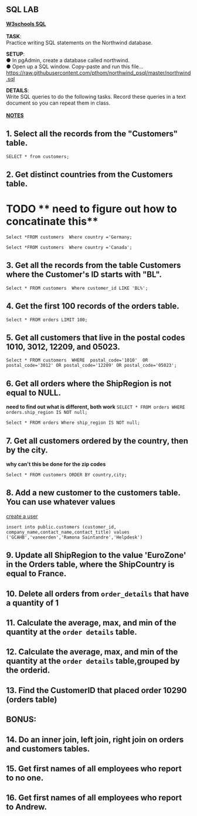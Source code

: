 ## SQL LAB 

**[W3schools SQL](https://www.w3schools.com/sql/default.asp)**<br>  
**TASK**:  
Practice writing SQL statements on the Northwind database. <br> 

**SETUP**:  
● In pgAdmin, create a database called northwind.  
● Open up a SQL window. Copy-paste and run this file...  
https://raw.githubusercontent.com/pthom/northwind_psql/master/northwind.sql  

**DETAILS**:  
Write SQL queries to do the following tasks. Record these queries in a text document so you
can repeat them in class. <br>   
[**NOTES**](https://www.postgresqltutorial.com/postgresql-select/)

## 1. Select all the records from the "Customers" table.   

`SELECT *
from customers;`

## 2. Get distinct countries from the Customers table.

# TODO ** need to figure out how to concatinate this**

`Select *FROM customers 
Where country ='Germany;`
 
`Select *FROM customers 
Where country ='Canada';`

## 3. Get all the records from the table Customers where the Customer's ID starts with "BL".  

`Select * FROM customers 
Where customer_id LIKE 'BL%';`

## 4. Get the first 100 records of the orders table.  

`Select * FROM orders LIMIT 100;`

## 5. Get all customers that live in the postal codes 1010, 3012, 12209, and 05023.  

`Select * FROM customers 
WHERE 
postal_code='1010' 
OR
postal_code='3012'
OR
postal_code='12209'
OR
postal_code='05023';`


## 6. Get all orders where the ShipRegion is not equal to NULL.    

**need to find out what is different, both work**
`SELECT *
FROM orders
WHERE orders.ship_region IS NOT null;`

`Select * FROM orders
Where ship_region IS NOT null;` 

## 7. Get all customers ordered by the country, then by the city.  

**why can't this be done for the zip codes**

`Select * FROM customers
ORDER BY country,city;`


## 8. Add a new customer to the customers table. You can use whatever values  

[create a user](https://chartio.com/docs/data-sources/faqs/create-a-user-with-pgadmin/)

`insert into public.customers (customer_id, company_name,contact_name,contact_title) values ('GCAHB','vaneerden','Ramona Saintandre','Helpdesk')`


## 9. Update all ShipRegion to the value 'EuroZone' in the Orders table, where the ShipCountry is equal to France.  



## 10. Delete all orders from `order_details` that have a quantity of 1 




## 11. Calculate the average, max, and min of the quantity at the `order details` table.




## 12. Calculate the average, max, and min of the quantity at the `order details` table,grouped by the orderid.  




## 13. Find the CustomerID that placed order 10290 (orders table)

  


## BONUS:

## 14. Do an inner join, left join, right join on orders and customers tables.


## 15. Get first names of all employees who report to no one.


## 16. Get first names of all employees who report to Andrew.